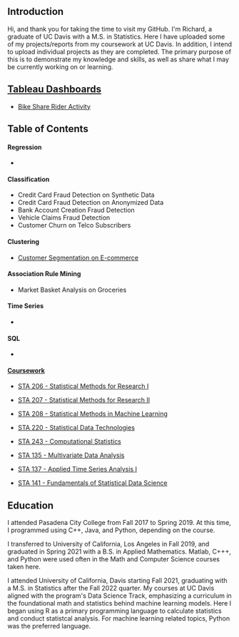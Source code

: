 ## Introduction

Hi, and thank you for taking the time to visit my GitHub. I'm Richard, a graduate of UC Davis with a M.S. in Statistics. Here I have uploaded some of my projects/reports from my coursework at UC Davis. In addition, I intend to upload individual projects as they are completed. The primary purpose of this is to demonstrate my knowledge and skills, as well as share what I may be currently working on or learning. 

## [Tableau Dashboards](https://public.tableau.com/app/profile/richard.ly5913/vizzes)
  - [Bike Share Rider Activity](https://public.tableau.com/app/profile/richard.ly5913/viz/BikeShareRiderActivity/Dashboard1)

## Table of Contents

#### Regression
  - 
#### Classification
  - Credit Card Fraud Detection on Synthetic Data
  - Credit Card Fraud Detection on Anonymized Data
  - Bank Account Creation Fraud Detection
  - Vehicle Claims Fraud Detection
  - Customer Churn on Telco Subscribers
#### Clustering
  - [Customer Segmentation on E-commerce](https://github.com/rly758/Projects/blob/main/e_commerce/Segmentation.ipynb)
#### Association Rule Mining
  - Market Basket Analysis on Groceries
#### Time Series
  - 
#### SQL
  - 

#### [Coursework](https://github.com/rly758/Coursework)
  - [STA 206 - Statistical Methods for Research I](https://github.com/rly758/Coursework/tree/main/UC%20Davis/STA%20206)

  - [STA 207 - Statistical Methods for Research II](https://github.com/rly758/Coursework/tree/main/UC%20Davis/STA%20207)

  - [STA 208 - Statistical Methods in Machine Learning](https://github.com/rly758/Coursework/tree/main/UC%20Davis/STA%20208)

  - [STA 220 - Statistical Data Technologies](https://github.com/rly758/Coursework/tree/main/UC%20Davis/STA%20220)

  - [STA 243 - Computational Statistics](https://github.com/rly758/Coursework/tree/main/UC%20Davis/STA%20243)

  - [STA 135 - Multivariate Data Analysis](https://github.com/rly758/Coursework/tree/main/UC%20Davis/STA%20135)

  - [STA 137 - Applied Time Series Analysis I](https://github.com/rly758/Coursework/tree/main/UC%20Davis/STA%20137)

  - [STA 141 - Fundamentals of Statistical Data Science](https://github.com/rly758/Coursework/tree/main/UC%20Davis/STA%20141)


## Education

I attended Pasadena City College from Fall 2017 to Spring 2019. At this time, I programmed using C++, Java, and Python, depending on the course. 

I transferred to University of California, Los Angeles in Fall 2019, and graduated in Spring 2021 with a B.S. in Applied Mathematics. Matlab, C+++, and Python were used often in the Math and Computer Science courses taken here. 

I attended University of California, Davis starting Fall 2021, graduating with a M.S. in Statistics after the Fall 2022 quarter. My courses at UC Davis aligned with the program's Data Science Track, emphasizing a curriculum in the foundational math and statistics behind machine learning models. Here I began using R as a primary programming language to calculate statistics and conduct statistcal analysis. For machine learning related topics, Python was the preferred language. 



<!--
**rly758/rly758** is a ✨ _special_ ✨ repository because its `README.md` (this file) appears on your GitHub profile.

Here are some ideas to get you started:

- 🔭 I’m currently working on ...
- 🌱 I’m currently learning ...
- 👯 I’m looking to collaborate on ...
- 🤔 I’m looking for help with ...
- 💬 Ask me about ...
- 📫 How to reach me: ...
- 😄 Pronouns: ...
- ⚡ Fun fact: ...
-->
